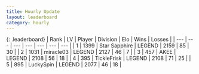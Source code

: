 ```yaml
---
title: Hourly Update
layout: leaderboard
category: hourly
---
```


{: .leaderboard}
| Rank | LV | Player | Division | Elo | Wins | Losses |
| --- | --- | --- | --- | --- | --- | --- |
| <span data-change="0">1</span> | 1399 | <span title="ID: 315148">Star Sapphire</span> | LEGEND | <span data-change="6">2159</span> | <span data-change="1">85</span> | <span data-change="0">30</span> |
| <span data-change="0">2</span> | 1031 | <span title="ID: 416373">miracle03</span> | LEGEND | <span data-change="0">2127</span> | <span data-change="0">46</span> | <span data-change="0">7</span> |
| <span data-change="0">3</span> | 457 | <span title="ID: 455100">AKEE</span> | LEGEND | <span data-change="0">2108</span> | <span data-change="0">56</span> | <span data-change="0">18</span> |
| <span data-change="0">4</span> | 395 | <span title="ID: 512212">TickleFrisk</span> | LEGEND | <span data-change="15">2108</span> | <span data-change="3">71</span> | <span data-change="0">25</span> |
| <span data-change="0">5</span> | 895 | <span title="ID: 498412">LuckySpin</span> | LEGEND | <span data-change="0">2077</span> | <span data-change="0">46</span> | <span data-change="0">18</span> |